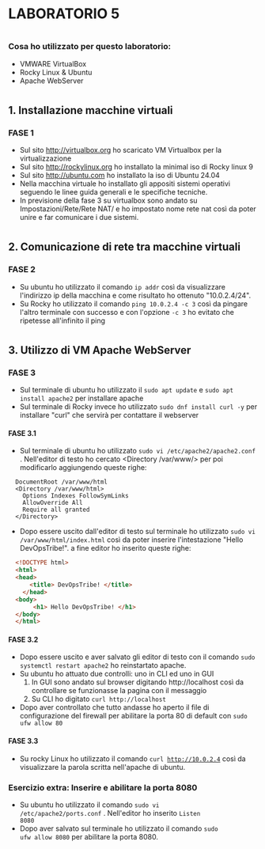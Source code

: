 # LABORATORIO 5
#
### Cosa ho utilizzato per questo laboratorio:
- VMWARE VirtualBox
- Rocky Linux & Ubuntu
- Apache WebServer
#
## 1. Installazione macchine virtuali
### FASE 1
   - Sul sito http://virtualbox.org ho scaricato VM Virtualbox per la virtualizzazione
  - Sul sito http://rockylinux.org ho installato la minimal iso di Rocky linux 9
  - Sul sito http://ubuntu.com ho installato la iso di Ubuntu 24.04
  - Nella macchina virtuale ho installato gli appositi sistemi operativi seguendo le linee guida generali e le specifiche tecniche.
  - In previsione della fase 3 su virtualbox sono andato su Impostazioni/Rete/Rete NAT/ e ho impostato nome rete nat così da poter unire e far comunicare i due sistemi.
#
## 2. Comunicazione di rete tra macchine virtuali
### FASE 2
- Su ubuntu ho utilizzato il comando `ip addr` così da visualizzare l'indirizzo ip della macchina e come risultato ho ottenuto "10.0.2.4/24".
- Su Rocky ho utilizzato il comando `ping 10.0.2.4 -c 3` così da pingare l'altro terminale con successo e con l'opzione `-c 3` ho evitato che ripetesse all'infinito il ping
#
## 3. Utilizzo di VM Apache WebServer
### FASE 3
- Sul terminale di ubuntu ho utilizzato il `sudo apt update` e `sudo apt install apache2` per installare apache
- Sul terminale di Rocky invece ho utilizzato `sudo dnf install curl -y` per installare "curl" che servirà per contattare il webserver
#### FASE 3.1
- Sul terminale di ubuntu ho utilizzato `sudo vi /etc/apache2/apache2.conf` . Nell'editor di testo ho cercato <Directory /var/www/> per poi modificarlo aggiungendo queste righe: 
```
  DocumentRoot /var/www/html
  <Directory /var/www/html>
    Options Indexes FollowSymLinks
    AllowOverride All
    Require all granted
  </Directory> 
```  

- Dopo essere uscito dall'editor di testo sul terminale ho utilizzato <code>sudo vi /var/www/html/index.html</code> così da poter inserire l'intestazione "Hello DevOpsTribe!". a fine editor ho inserito queste righe:  

```html
  <!DOCTYPE html>
  <html>
  <head>
      <title> DevOpsTribe! </title>
    </head>
  <body>
       <h1> Hello DevOpsTribe! </h1>
  </body>
  </html>
```

#### FASE 3.2
- Dopo essere uscito e aver salvato gli editor di testo con il comando <code>sudo systemctl restart apache2</code> ho reinstartato apache.
- Su ubuntu ho attuato due controlli: uno in CLI ed uno in GUI
  1. In GUI sono andato sul browser digitando http://localhost così da controllare se funzionasse la pagina con il messaggio
  2. Su CLI ho digitato <code>curl http://localhost</code>
- Dopo aver controllato che tutto andasse ho aperto il file di configurazione del firewall per abilitare la porta 80 di default con <code>sudo ufw allow 80 </code>
#### FASE 3.3
- Su rocky Linux ho utilizzato il comando <code>curl http://10.0.2.4</code> così da visualizzare la parola scritta nell'apache di ubuntu.

### Esercizio extra: Inserire e abilitare la porta 8080
- Su ubuntu ho utilizzato il comando <code>sudo vi /etc/apache2/ports.conf</code> . Nell'editor ho inserito <code>Listen 8080 </code>
- Dopo aver salvato sul terminale ho utilizzato il comando <code>sudo ufw allow 8080</code> per abilitare la porta 8080.



